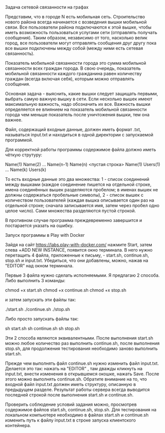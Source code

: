 Задача сетевой связанности на графах

Представим, что в городе N есть мобильная сеть. Строительство нового района всегда начинается с возведения вышки мобильной связи. Все пользователи района подключаются к этой вышке, чтобы иметь возможность пользоваться услугами сети (отправлять получать сообщения). Таким образом, независимо от того, насколько велик город, все пользователи могут отправлять сообщения друг другу пока все вышки подключены между собой (между ними есть сетевая связанность).

Показатель мобильной связанности города это сумма мобильной связанности всех граждан города. В свою очередь, показатель мобильной связанности каждого гражданина равен количеству граждан (всегда включая себя), которым можно отправлять сообщения.

Основная задача - выяснить, какие вышки следует защищать первыми, выбрать самую важную вышку в сети. Если несколько вышек имеют максимальную важность, надо обозначить их все. Важность вышки определяется ее влиянием на показатель мобильной связанности города чем меньше показатель после уничтожения вышки, тем она важнее.



Файл, содержащий входные данные, должен иметь формат .txt, называться input.txt и находиться в одной директории с запускаемой программой.

Для корректной работы программы содержимое файла должно иметь чёткую струтуру:

Name(1) Name(2)
    ...
Name(n-1) Name(n)
<пустая строка>
Name(1) Users(1)
    ...
Name(k) Users(k)

То есть входные данные это два множества: 1 - список соединений между вышками (каждое соединение пишется на отдельной строке, имена соединённых вышек разделяются пробелом; в именах вышек не должны содержаться пробельные символы), 2 - список вышек с количеством пользователей (каждая вышка описывается один раз на отдельной строке; сначала записывается имя, затем через пробел одно целое число). Сами множества разделяются пустой строкой.

В противном случае программа преждевременно завершится и постарается указать на ошибку.



Запуск программы в Play with Docker

Зайдя на сайт https://labs.play-with-docker.com/ нажмите Start, затем слева +ADD NEW INSTANCE, появится окно терминала. В него нужно перетащить 4 файла, приложенные к письму, - start.sh, continue.sh, stop.sh и input.txt. Убедиться, что они добавлены, можно, нажав на "EDITOR" над окном терминала.

Первые 3 файла нужно сделать исполняемыми. Я предлагаю 2 способа. Либо выполнить 3 команды:

chmod +x start.sh
chmod +x continue.sh
chmod +x stop.sh

и затем запускать эти файлы так:

./start.sh
./continue.sh
./stop.sh

Либо просто запускать файлы так:

sh start.sh
sh continue.sh
sh stop.sh

Эти 2 способа являются эквивалентными. После выполнения start.sh можно любое количество раз выполнить continue.sh, после выполнения stop.sh, для продолжения тестирования необходимо заново выполнить start.sh.

Прежде чем выполнять файл continue.sh нужно изменить файл input.txt. Делается это так: нажать на "EDITOR" , там дважды кликнуть на input.txt, внести изменения в открывшемся окошке, нажать Save. После этого можно выполнять continue.sh. Обратите внимание на то, что входной файл input.txt должен иметь структуру, описанную в предыдущем разделе. Результат работы сервера всегда выводится последней строкой после выполнения start.sh и continue.sh.

Проверить соблюдение условий задания можно, просмотрев содержимое файлов start.sh, continue.sh, stop.sh. Для тестирования на локальном компьютере необходимо в файлах start.sh и continue.sh изменить путь к файлу input.txt в строке запуска клиентского контейнера.
